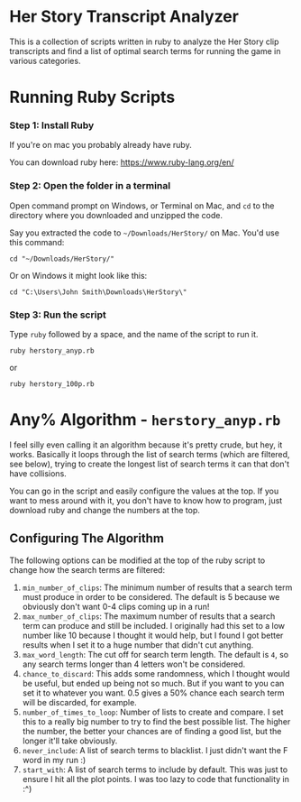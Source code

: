 # Her Story Transcript Analyzer

This is a collection of scripts written in ruby to analyze the Her Story clip transcripts and find a list of optimal search terms for running the game in various categories.

# Running Ruby Scripts

### Step 1: Install Ruby
If you're on mac you probably already have ruby.

You can download ruby here: https://www.ruby-lang.org/en/

### Step 2: Open the folder in a terminal
Open command prompt on Windows, or Terminal on Mac, and `cd` to the directory where you downloaded and unzipped the code.

Say you extracted the code to `~/Downloads/HerStory/` on Mac. You'd use this command:

```
cd "~/Downloads/HerStory/"
```

Or on Windows it might look like this:

```
cd "C:\Users\John Smith\Downloads\HerStory\"
```

### Step 3: Run the script

Type `ruby` followed by a space, and the name of the script to run it.

```
ruby herstory_anyp.rb
```

or

```
ruby herstory_100p.rb
```

# Any% Algorithm - `herstory_anyp.rb`
I feel silly even calling it an algorithm because it's pretty crude, but hey, it works. Basically it loops through the list of search terms (which are filtered, see below), trying to create the longest list of search terms it can that don't have collisions.

You can go in the script and easily configure the values at the top. If you want to mess around with it, you don't have to know how to program, just download ruby and change the numbers at the top.

## Configuring The Algorithm

The following options can be modified at the top of the ruby script to change how the search terms are filtered:

1. `min_number_of_clips`: The minimum number of results that a search term must produce in order to be considered. The default is 5 because we obviously don't want 0-4 clips coming up in a run!
2. `max_number_of_clips`: The maximum number of results that a search term can produce and still be included. I originally had this set to a low number like 10 because I thought it would help, but I found I got better results when I set it to a huge number that didn't cut anything.
3. `max_word_length`: The cut off for search term length. The default is `4`, so any search terms longer than 4 letters won't be considered.
4. `chance_to_discard`: This adds some randomness, which I thought would be useful, but ended up being not so much. But if you want to you can set it to whatever you want. 0.5 gives a 50% chance each search term will be discarded, for example.
5. `number_of_times_to_loop`: Number of lists to create and compare. I set this to a really big number to try to find the best possible list. The higher the number, the better your chances are of finding a good list, but the longer it'll take obviously.
6. `never_include`: A list of search terms to blacklist. I just didn't want the F word in my run :)
7. `start_with`: A list of search terms to include by default. This was just to ensure I hit all the plot points. I was too lazy to code that functionality in :^)
